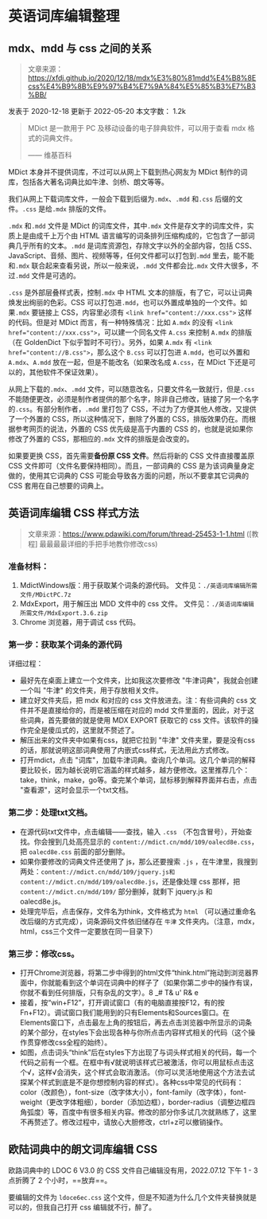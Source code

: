 # 英语词库编辑整理

## mdx、mdd 与 css 之间的关系

> 文章来源：https://xfdj.github.io/2020/12/18/mdx%E3%80%81mdd%E4%B8%8Ecss%E4%B9%8B%E9%97%B4%E7%9A%84%E5%85%B3%E7%B3%BB/

 发表于 2020-12-18 更新于 2022-05-20 本文字数： 1.2k 

> MDict 是一款用于 PC 及移动设备的电子辞典软件，可以用于查看 mdx 格式的词典文件。
>
> —— 维基百科

MDict 本身并不提供词库，不过可以从网上下载到热心网友为 MDict 制作的词库，包括各大著名词典比如牛津、剑桥、朗文等等。

我们从网上下载词库文件，一般会下载到后缀为`.mdx`、`.mdd` 和`.css` 后缀的文件。`.css` 是给`.mdx` 排版的文件。

`.mdx` 和`.mdd` 文件是 MDict 的词库文件，其中`.mdx` 文件是存文字的词库文件，实质上是由成千上万个由 HTML 语言编写的词条排列压缩构成的，它包含了一部词典几乎所有的文本。`.mdd` 是词库资源包，存除文字以外的全部内容，包括 CSS、JavaScript、音频、图片、视频等等，任何文件都可以打包到`.mdd` 里去，能不能和`.mdx` 联合起来查看另说，所以一般来说，`.mdd` 文件都会比`.mdx` 文件大很多，不过`.mdd` 文件是可选的。

`.css` 是外部层叠样式表，控制`.mdx` 中 HTML 文本的排版，有了它，可以让词典焕发出绚丽的色彩。CSS 可以打包进`.mdd`，也可以外置成单独的一个文件。如果`.mdx` 要链接上 CSS，内容里必须有 `<link href="content://xxx.css">` 这样的代码。但是对 MDict 而言，有一种特殊情况：比如 `A.mdx` 的没有 `<link href="content://xxx.css">`，可以建一个同名文件 `A.css` 来控制 `A.mdx` 的排版（在 GoldenDict 下似乎暂时不可行）。另外，如果 `A.mdx` 有 `<link href="content://B.css">`，那么这个 `B.css` 可以打包进 `A.mdd`，也可以外置和 `A.mdx`、`A.mdd` 放在一起，但是不能改名（如果改名成 `A.css`，在 MDict 下还是可以的，其他软件不保证效果）。

从网上下载的`.mdx`、`.mdd` 文件，可以随意改名，只要文件名一致就行，但是`.css` 不能随便更改，必须是制作者提供的那个名字，除非自己修改，链接了另一个名字的`.css`。有部分制作者，`.mdd` 里打包了 CSS，不过为了方便其他人修改，又提供了一个外置的 CSS，所以这种情况下，删除了外置的 CSS，排版效果仍在。而根据参考网页的说法，外置的 CSS 优先级是高于内置的 CSS 的，也就是说如果你修改了外置的 CSS，那相应的`.mdx` 文件的排版是会改变的。

如果要更换 CSS，首先需要**备份原 CSS 文件**。然后将新的 CSS 文件直接覆盖原 CSS 文件即可（文件名要保持相同）。而且，一部词典的 CSS 是为该词典量身定做的，使用其它词典的 CSS 可能会导致各方面的问题，所以不要拿其它词典的 CSS 套用在自己想要的词典上。










## 英语词库编辑 CSS 样式方法

> 文章来源：https://www.pdawiki.com/forum/thread-25453-1-1.html ([教程] 最最最最详细的手把手地教你修改css)

### 准备材料：
1. MdictWindows版：用于获取某个词条的源代码。 文件见：`./英语词库编辑所需文件/MDictPC.7z`
2. MdxExport，用于解压出 MDD 文件中的 css 文件。 文件见：`./英语词库编辑所需文件/MdxExport.3.6.zip`
3. Chrome 浏览器，用于调试 css 代码。


### 第一步：获取某个词条的源代码
详细过程：
- 最好先在桌面上建立一个文件夹，比如我这次要修改 "牛津词典"，我就会创建一个叫 "牛津" 的文件夹，用于存放相关文件。
- 建立好文件夹后，把 mdx 和对应的 css 文件放进去。注：有些词典的 css 文件并不是直接给你的，而是被压缩在对应的 mdd 文件里面的，因此，对于这些词典，首先要做的就是使用 MDX EXPORT 获取它的 css 文件。该软件的操作完全是傻瓜式的，这里就不赘述了。
- 解压出来的文件夹中如果有css，就把它拉到 "牛津" 文件夹里，要是没有css的话，那就说明这部词典使用了内嵌式css样式，无法用此方式修改。
- 打开mdict，点击 "词库"，加载牛津词典。查询几个单词。这几个单词的解释要比较长，因为越长说明它涵盖的样式越多，越方便修改。这里推荐几个：take，think，make，go等。查完某个单词，鼠标移到解释界面并右击，点击 "查看源"，这时会显示一个txt文档。


### 第二步：处理txt文档。
- 在源代码txt文件中，点击编辑——查找，输入 `.css` （不包含冒号），开始查找。你会搜到几处高亮显示的 `content://mdict.cn/mdd/109/oalecd8e.css`，把 `oalecd8e.css` 前面的部分删除。
- 如果你要修改的词典文件还使用了 js，那么还要搜索 `.js` ，在牛津里，我搜到两处：`content://mdict.cn/mdd/109/jquery.js和content://mdict.cn/mdd/109/oalecd8e.js`，还是像处理 css 那样，把`content://mdict.cn/mdd/109/` 部分删掉，就剩下 jquery.js 和 oalecd8e.js。
- 处理完毕后，点击保存，文件名为think，文件格式为 `html` （可以通过重命名改后缀的方式完成），词条源码文件依旧储存在 `牛津` 文件夹内。（注意，mdx，html，css三个文件一定要放在同一目录下）



### 第三步：修改css。
- 打开Chrome浏览器，将第二步中得到的html文件“think.html”拖动到浏览器界面中，你就能看到这个单词在词典中的样子了（如果你第二步中的操作有误，你就不看到任何排版，只有杂乱的文字）。8 _# T& u' R& e
- 接着，按“win+F12”，打开调试窗口（有的电脑直接按F12，有的按Fn+F12）。调试窗口我们能用到的只有Elements和Sources窗口。在Elements窗口下，点击最左上角的按钮后，再去点击浏览器中所显示的词条的某个部分，在styles下会出现各种与你所点击内容样式相关的代码（这个操作贯穿修改css全程的始终）。
- 如图，点击词头“think”后在styles下方出现了与词头样式相关的代码，每一个代码之前有一个框。在框中有√就说明该样式已被激活，你可以用鼠标点击这个√，这样√会消失，这个样式会取消激活。（你可以灵活地使用这个方法去试探某个样式到底是不是你想控制内容的样式）。各种css中常见的代码有：color（改颜色），font-size（改字体大小），font-family（改字体），font-weight（更改字体粗细），border（添加边框），border-radius（调整边框四角弧度）等，百度中有很多相关内容。修改的部分你多试几次就熟练了，这里不再赘述了。修改过程中，请放心大胆修改，ctrl+z可以撤销操作。



## 欧陆词典中的朗文词库编辑 CSS

欧路词典中的 LDOC 6 V3.0 的 CSS 文件自己编辑没有用，2022.07.12 下午 1 - 3 点折腾了 2 个小时，==放弃==。

要编辑的文件为 `ldoce6ec.css` 这个文件，但是不知道为什么几个文件夹替换就是可以的，但我自己打开 css 编辑就不行，醉了。
